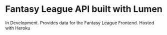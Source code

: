 # Fantasy League API built with Lumen

In Development. Provides data for the Fantasy League Frontend. Hosted with Heroku
